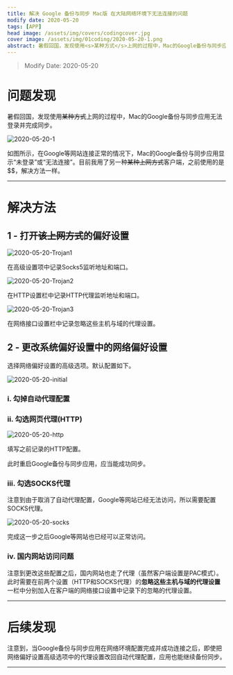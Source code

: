 ```yaml
---
title: 解决 Google 备份与同步 Mac版 在大陆网络环境下无法连接的问题
modify date: 2020-05-20
tags: [APP]
head image: /assets/img/covers/codingcover.jpg
cover image: /assets/img/01coding/2020-05-20-1.png
abstract: 暑假回国，发现使用<s>某种方式</s>上网的过程中，Mac的Google备份与同步应用无法登录并完成同步。<br>如图所示，在Google等网站连接正常的情况下，Mac的Google备份与同步应用显示“未登录”或“无法连接”。目前我用了另一种<s>某种上网方式</s>客户端，之前使用的是$$，解决方法一样。
---
```


> Modify Date: 2020-05-20

# 问题发现

暑假回国，发现使用~~某种方式~~上网的过程中，Mac的Google备份与同步应用无法登录并完成同步。

![2020-05-20-1](../../../assets/img/01coding/2020-05-20-1.png)

如图所示，在Google等网站连接正常的情况下，Mac的Google备份与同步应用显示“未登录”或“无法连接”。目前我用了另一种~~某种上网方式~~客户端，之前使用的是$$，解决方法一样。

---

# 解决方法

## 1 - 打开~~该上网方式~~的偏好设置

![2020-05-20-Trojan1](../../../assets/img/01coding/2020-05-20-Trojan1.png)

在高级设置项中记录Socks5监听地址和端口。

![2020-05-20-Trojan2](../../../assets/img/01coding/2020-05-20-Trojan2.png)

在HTTP设置栏中记录HTTP代理监听地址和端口。

![2020-05-20-Trojan3](../../../assets/img/01coding/2020-05-20-Trojan3.png)

在网络接口设置栏中记录忽略这些主机与域的代理设置。

## 2 - 更改系统偏好设置中的网络偏好设置

选择网络偏好设置的高级选项。默认配置如下。

![2020-05-20-initial](../../../assets/img/01coding/2020-05-20-initial.png)

### i. 勾掉自动代理配置

### ii. 勾选网页代理(HTTP)

![2020-05-20-http](../../../assets/img/01coding/2020-05-20-http.png)

填写之前记录的HTTP配置。

此时重启Google备份与同步应用，应当能成功同步。

### iii. 勾选SOCKS代理

注意到由于取消了自动代理配置，Google等网站已经无法访问，所以需要配置SOCKS代理。

![2020-05-20-socks](../../../assets/img/01coding/2020-05-20-socks.png)

完成这一步之后Google等网站也已经可以正常访问。

### iv. 国内网站访问问题

注意到更改这些配置之后，国内网站也走了代理（虽然客户端设置是PAC模式）。此时需要在前两个设置（HTTP和SOCKS代理）的**忽略这些主机与域的代理设置**一栏中分别加入在客户端的网络接口设置中记录下的忽略的代理设置。

---

# 后续发现

注意到，当Google备份与同步应用在网络环境配置完成并成功连接之后，即使把网络偏好设置高级选项中的代理设置改回自动代理配置，应用也能继续备份同步。

---